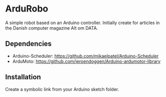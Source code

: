 # ArduRobo

A simple robot based on an Arduino controller. Initially create for
articles in the Danish computer magazine Alt om DATA.

## Dependencies

 * Arduino-Scheduler: https://github.com/mikaelpatel/Arduino-Scheduler
 * ArduMoto: https://github.com/jeroendoggen/Arduino-ardumotor-library

## Installation

Create a symbolic link from your Arduino sketch folder.

